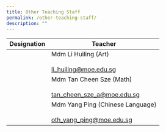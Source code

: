 ```yaml
---
title: Other Teaching Staff
permalink: /other-teaching-staff/
description: ""
---
```

| Designation | Teacher                                                          |
|-------------|------------------------------------------------------------------|
|             | Mdm Li Huiling (Art)<br><br>li_huiling@moe.edu.sg                |
|             | Mdm Tan Cheen Sze (Math)<br><br> tan_cheen_sze_a@moe.edu.sg      |
|             | Mdm Yang Ping (Chinese Language)<br><br>oth_yang_ping@moe.edu.sg |